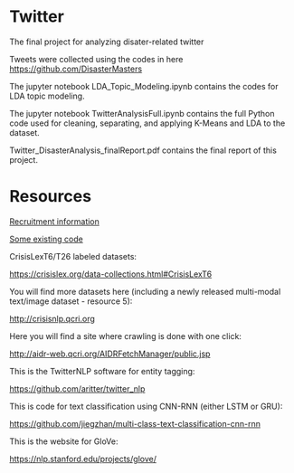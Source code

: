 # Twitter
The final project for analyzing disater-related twitter

Tweets were collected using the codes in here https://github.com/DisasterMasters

The jupyter notebook LDA_Topic_Modeling.ipynb contains the codes for LDA topic modeling.

The jupyter notebook  TwitterAnalysisFull.ipynb contains the full Python code used for cleaning, separating, and applying K-Means and LDA to the dataset.

Twitter_DisasterAnalysis_finalReport.pdf contains the final report of this project. 






# Resources

[Recruitment information](https://github.com/fdac18/FinalProjects/blob/master/TwitterRecruitment2018Fall.pptx?raw=true)


[Some existing code](https://github.com/orgs/DisasterMasters/)


CrisisLexT6/T26 labeled datasets:

https://crisislex.org/data-collections.html#CrisisLexT6 

You will find more datasets here (including a newly released multi-modal text/image dataset - resource 5):

http://crisisnlp.qcri.org 

Here you will find a site where crawling is done with one click:

http://aidr-web.qcri.org/AIDRFetchManager/public.jsp  

This is the TwitterNLP software for entity tagging: 

https://github.com/aritter/twitter_nlp 

This is code for text classification using CNN-RNN (either LSTM or GRU):

https://github.com/jiegzhan/multi-class-text-classification-cnn-rnn 

This is the website for GloVe:

https://nlp.stanford.edu/projects/glove/ 
